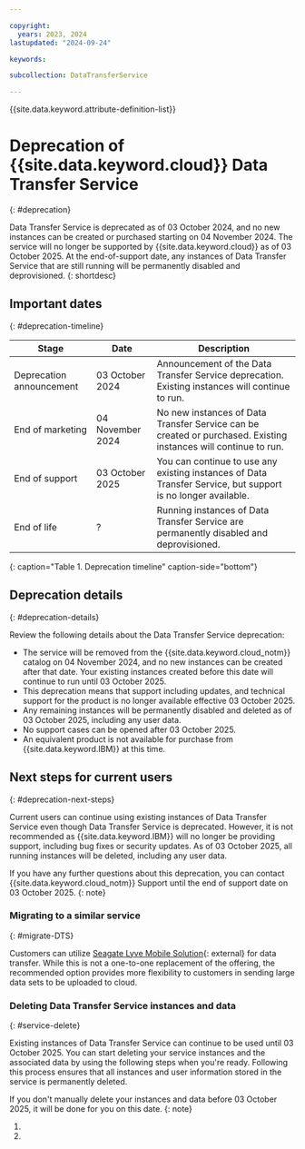 ```yaml
---

copyright:
  years: 2023, 2024
lastupdated: "2024-09-24"

keywords:

subcollection: DataTransferService

---
```


{{site.data.keyword.attribute-definition-list}}

# Deprecation of {{site.data.keyword.cloud}} Data Transfer Service
{: #deprecation}



Data Transfer Service is deprecated as of 03 October 2024, and no new instances can be created or purchased starting on 04 November 2024. The service will no longer be supported by {{site.data.keyword.cloud}} as of 03 October 2025. At the end-of-support date, any instances of Data Transfer Service that are still running will be permanently disabled and deprovisioned.
{: shortdesc}

## Important dates
{: #deprecation-timeline}



| Stage | Date | Description |
| ---------------- | ----------------- | ------------------------------------------------------------ |
| Deprecation announcement | 03 October 2024 | Announcement of the Data Transfer Service deprecation. Existing instances will continue to run. |
| End of marketing | 04 November 2024 | No new instances of Data Transfer Service can be created or purchased. Existing instances will continue to run. |
| End of support   | 03 October 2025 | You can continue to use any existing instances of Data Transfer Service, but support is no longer available.  |
| End of life | ?   | Running instances of Data Transfer Service are permanently disabled and deprovisioned. |
{: caption="Table 1. Deprecation timeline" caption-side="bottom"}

## Deprecation details
{: #deprecation-details}



Review the following details about the Data Transfer Service deprecation:

* The service will be removed from the {{site.data.keyword.cloud_notm}} catalog on 04 November 2024, and no new instances can be created after that date. Your existing instances created before this date will continue to run until 03 October 2025.
* This deprecation means that support including updates, and technical support for the product is no longer available effective 03 October 2025.
* Any remaining instances will be permanently disabled and deleted as of 03 October 2025, including any user data.
* No support cases can be opened after 03 October 2025.
* An equivalent product is not available for purchase from {{site.data.keyword.IBM}} at this time.

## Next steps for current users
{: #deprecation-next-steps}



Current users can continue using existing instances of Data Transfer Service even though Data Transfer Service is deprecated. However, it is not recommended as {{site.data.keyword.IBM}} will no longer be providing support, including bug fixes or security updates. As of 03 October 2025, all running instances will be deleted, including any user data.

If you have any further questions about this deprecation, you can contact {{site.data.keyword.cloud_notm}} Support until the end of support date on 03 October 2025.
{: note}

### Migrating to a similar service
{: #migrate-DTS}

Customers can utilize [Seagate Lyve Mobile Solution](https://www.seagate.com/manuals/lyve-mobile-cloud-service/import-to-ibm-cloud/){: external} for data transfer. While this is not a one-to-one replacement of the offering, the recommended option provides more flexibility to customers in sending large data sets to be uploaded to cloud.

### Deleting Data Transfer Service instances and data
{: #service-delete}

Existing instances of Data Transfer Service can continue to be used until 03 October 2025. You can start deleting your service instances and the associated data by using the following steps when you're ready. Following this process ensures that all instances and user information stored in the service is permanently deleted.

If you don't manually delete your instances and data before 03 October 2025, it will be done for you on this date.
{: note}

1. 
1. 
